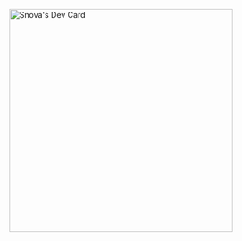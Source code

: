 <a href="https://app.daily.dev/Snova"><img src="https://api.daily.dev/devcards/8db1b52d90f542ab8bd6996b52563810.png?r=okm" width="400" alt="Snova's Dev Card"/></a>